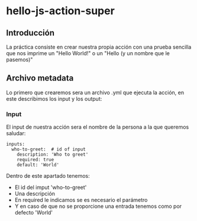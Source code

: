 # hello-js-action-super

## Introducción

La práctica consiste en crear nuestra propia acción con una prueba sencilla que nos imprime un "Hello World!" o un "Hello (y un nombre que le pasemos)"

## Archivo metadata

Lo primero que crearemos sera un archivo .yml que ejecuta la acción, en este describimos los input y los output:

### Input

El input de nuestra acción sera el nombre de la persona a la que queremos saludar:

```
inputs:
  who-to-greet:  # id of input
    description: 'Who to greet'
    required: true
    default: 'World'
```

Dentro de este apartado tenemos:
* El id del imput 'who-to-greet'
* Una descripción
* En required le indicamos se es necesario el parámetro
* Y en caso de que no se proporcione una entrada tenemos como por defecto 'World'


